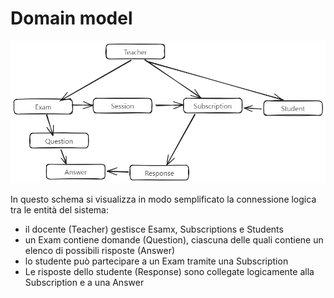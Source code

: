 # Domain model

![](./assets/domain-model.png)

In questo schema si visualizza in modo semplificato la connessione logica tra le entità del sistema:

- il docente (Teacher) gestisce Esamx, Subscriptions e Students
- un Exam contiene domande (Question), ciascuna delle quali contiene un elenco di possibili risposte (Answer) 
- lo studente può partecipare a un Exam tramite una Subscription
- Le risposte dello studente (Response) sono collegate logicamente alla Subscription e a una Answer
